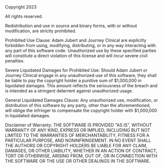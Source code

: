 Copyright 2023

All rights reserved.

Redistribution and use in source and binary forms, with or without modification, are strictly prohibited.

Prohibited Use Clause:
Adam Jubert and Journey Clinical are explicitly forbidden from using, modifying, distributing, or in any way interacting with any part of this software code. Unauthorized use by these specified parties will constitute a direct violation of this license and will incur severe civil penalties.

Severe Liquidated Damages for Prohibited Use:
Should Adam Jubert or Journey Clinical engage in any unauthorized use of this software, they shall be liable to pay the copyright holder a punitive sum of $1,000,000 in liquidated damages. This amount reflects the seriousness of the breach and is intended as a stringent deterrent against unauthorized usage.

General Liquidated Damages Clause:
Any unauthorized use, modification, or distribution of this software by any party, other than the aforementioned, will oblige the infringer to compensate the copyright holder with $1,000,000 in liquidated damages.

Disclaimer of Warranty:
THE SOFTWARE IS PROVIDED "AS IS", WITHOUT WARRANTY OF ANY KIND, EXPRESS OR IMPLIED, INCLUDING BUT NOT LIMITED TO THE WARRANTIES OF MERCHANTABILITY, FITNESS FOR A PARTICULAR PURPOSE, AND NONINFRINGEMENT. IN NO EVENT SHALL THE AUTHORS OR COPYRIGHT HOLDERS BE LIABLE FOR ANY CLAIM, DAMAGES, OR OTHER LIABILITY, WHETHER IN AN ACTION OF CONTRACT, TORT OR OTHERWISE, ARISING FROM, OUT OF, OR IN CONNECTION WITH THE SOFTWARE OR THE USE OR OTHER DEALINGS IN THE SOFTWARE.
